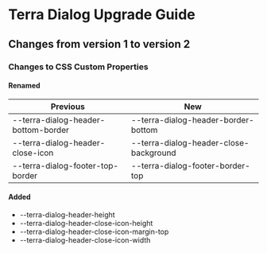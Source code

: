 # Terra Dialog Upgrade Guide

## Changes from version 1 to version 2

### Changes to CSS Custom Properties

#### Renamed
| Previous | New |
|-|-|
| --terra-dialog-header-bottom-border | --terra-dialog-header-border-bottom |
| --terra-dialog-header-close-icon | --terra-dialog-header-close-background |
| --terra-dialog-footer-top-border | --terra-dialog-footer-border-top |

#### Added
* --terra-dialog-header-height
* --terra-dialog-header-close-icon-height
* --terra-dialog-header-close-icon-margin-top
* --terra-dialog-header-close-icon-width
